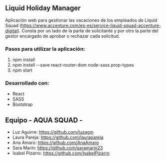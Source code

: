 ## Liquid Holiday Manager

Aplicación web para gestionar las vacaciones de los empleados de Liquid Squad (https://www.accenture.com/es-es/service-liquid-squad-accenture-digital). Consta por un lado de la parte de solicitante y por otro la parte del gestor encargado de aprobar o rechazar cada solicitud.

### Pasos para utilizar la aplicación:

1. npm install
2. npm install --save react-router-dom node-sass prop-types
3. npm start

### Desarrollado con:

- React
- SASS
- Bootstrap

## Equipo - AQUA SQUAD -

- Luz Aguirre: https://github.com/luzagm
- Laura Pareja: https://github.com/laurapareja
- Ana Amaro: https://github.com/AnaAmaro
- Sara Marín: https://github.com/saramarin23
- Isabel Pizarro: https://github.com/IsabelPizarro

